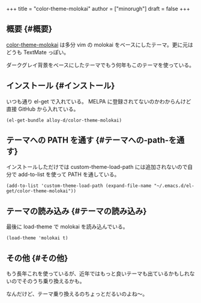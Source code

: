 +++
title = "color-theme-molokai"
author = ["minorugh"]
draft = false
+++

## 概要 {#概要}

[color-theme-molokai](https://github.com/sonatard/color-theme-molokai) は多分 vim の molokai をベースにしたテーマ。更に元はどうも TextMate っぽい。

ダークグレイ背景をベースにしたテーマでもう何年もこのテーマを使っている。


## インストール {#インストール}

いつも通り el-get で入れている。
MELPA に登録されてないのかわからんけど直接 GitHub から入れている。

```emacs-lisp
(el-get-bundle alloy-d/color-theme-molokai)
```


## テーマへの PATH を通す {#テーマへの-path-を通す}

インストールしただけでは custom-theme-load-path には追加されないので自分で add-to-list を使って PATH を通している。

```emacs-lisp
(add-to-list 'custom-theme-load-path (expand-file-name "~/.emacs.d/el-get/color-theme-molokai"))
```


## テーマの読み込み {#テーマの読み込み}

最後に load-theme で molokai を読み込んでいる。

```emacs-lisp
(load-theme 'molokai t)
```


## その他 {#その他}

もう長年これを使っているが、近年ではもっと良いテーマも出ているかもしれないのでそのうち乗り換えるかも。

なんだけど、テーマ乗り換えるのちょっとだるいのよね〜。
